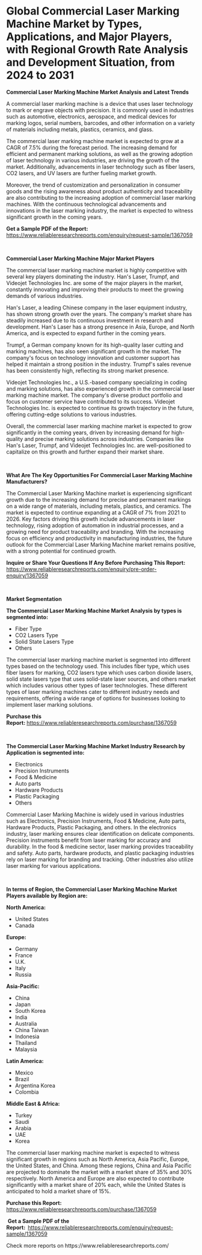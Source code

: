 <p><h1>Global Commercial Laser Marking Machine Market by Types, Applications, and Major Players, with Regional Growth Rate Analysis and Development Situation, from 2024 to 2031</h1></p><p><strong>Commercial Laser Marking Machine Market Analysis and Latest Trends</strong></p>
<p><p>A commercial laser marking machine is a device that uses laser technology to mark or engrave objects with precision. It is commonly used in industries such as automotive, electronics, aerospace, and medical devices for marking logos, serial numbers, barcodes, and other information on a variety of materials including metals, plastics, ceramics, and glass.</p><p>The commercial laser marking machine market is expected to grow at a CAGR of 7.5% during the forecast period. The increasing demand for efficient and permanent marking solutions, as well as the growing adoption of laser technology in various industries, are driving the growth of the market. Additionally, advancements in laser technology such as fiber lasers, CO2 lasers, and UV lasers are further fueling market growth.</p><p>Moreover, the trend of customization and personalization in consumer goods and the rising awareness about product authenticity and traceability are also contributing to the increasing adoption of commercial laser marking machines. With the continuous technological advancements and innovations in the laser marking industry, the market is expected to witness significant growth in the coming years.</p></p>
<p><strong>Get a Sample PDF of the Report:&nbsp;</strong> <a href="https://www.reliableresearchreports.com/enquiry/request-sample/1367059">https://www.reliableresearchreports.com/enquiry/request-sample/1367059</a></p>
<p>&nbsp;</p>
<p><strong>Commercial Laser Marking Machine Major Market Players</strong></p>
<p><p>The commercial laser marking machine market is highly competitive with several key players dominating the industry. Han's Laser, Trumpf, and Videojet Technologies Inc. are some of the major players in the market, constantly innovating and improving their products to meet the growing demands of various industries.</p><p>Han's Laser, a leading Chinese company in the laser equipment industry, has shown strong growth over the years. The company's market share has steadily increased due to its continuous investment in research and development. Han's Laser has a strong presence in Asia, Europe, and North America, and is expected to expand further in the coming years.</p><p>Trumpf, a German company known for its high-quality laser cutting and marking machines, has also seen significant growth in the market. The company's focus on technology innovation and customer support has helped it maintain a strong position in the industry. Trumpf's sales revenue has been consistently high, reflecting its strong market presence.</p><p>Videojet Technologies Inc., a U.S.-based company specializing in coding and marking solutions, has also experienced growth in the commercial laser marking machine market. The company's diverse product portfolio and focus on customer service have contributed to its success. Videojet Technologies Inc. is expected to continue its growth trajectory in the future, offering cutting-edge solutions to various industries.</p><p>Overall, the commercial laser marking machine market is expected to grow significantly in the coming years, driven by increasing demand for high-quality and precise marking solutions across industries. Companies like Han's Laser, Trumpf, and Videojet Technologies Inc. are well-positioned to capitalize on this growth and further expand their market share.</p></p>
<p>&nbsp;</p>
<p><strong>What Are The Key Opportunities For Commercial Laser Marking Machine Manufacturers?</strong></p>
<p><p>The Commercial Laser Marking Machine market is experiencing significant growth due to the increasing demand for precise and permanent markings on a wide range of materials, including metals, plastics, and ceramics. The market is expected to continue expanding at a CAGR of 7% from 2021 to 2026. Key factors driving this growth include advancements in laser technology, rising adoption of automation in industrial processes, and a growing need for product traceability and branding. With the increasing focus on efficiency and productivity in manufacturing industries, the future outlook for the Commercial Laser Marking Machine market remains positive, with a strong potential for continued growth.</p></p>
<p><strong>Inquire or Share Your Questions If Any Before Purchasing This Report:</strong> <a href="https://www.reliableresearchreports.com/enquiry/pre-order-enquiry/1367059">https://www.reliableresearchreports.com/enquiry/pre-order-enquiry/1367059</a></p>
<p>&nbsp;</p>
<p><strong>Market Segmentation</strong></p>
<p><strong>The Commercial Laser Marking Machine Market Analysis by types is segmented into:</strong></p>
<p><ul><li>Fiber Type</li><li>CO2 Lasers Type</li><li>Solid State Lasers Type</li><li>Others</li></ul></p>
<p><p>The commercial laser marking machine market is segmented into different types based on the technology used. This includes fiber type, which uses fiber lasers for marking, CO2 lasers type which uses carbon dioxide lasers, solid state lasers type that uses solid-state laser sources, and others market which includes various other types of laser technologies. These different types of laser marking machines cater to different industry needs and requirements, offering a wide range of options for businesses looking to implement laser marking solutions.</p></p>
<p><strong>Purchase this Report:&nbsp;</strong><a href="https://www.reliableresearchreports.com/purchase/1367059">https://www.reliableresearchreports.com/purchase/1367059</a></p>
<p>&nbsp;</p>
<p><strong>The Commercial Laser Marking Machine Market Industry Research by Application is segmented into:</strong></p>
<p><ul><li>Electronics</li><li>Precision Instruments</li><li>Food & Medicine</li><li>Auto parts</li><li>Hardware Products</li><li>Plastic Packaging</li><li>Others</li></ul></p>
<p><p>Commercial Laser Marking Machine is widely used in various industries such as Electronics, Precision Instruments, Food & Medicine, Auto parts, Hardware Products, Plastic Packaging, and others. In the electronics industry, laser marking ensures clear identification on delicate components. Precision instruments benefit from laser marking for accuracy and durability. In the food & medicine sector, laser marking provides traceability and safety. Auto parts, hardware products, and plastic packaging industries rely on laser marking for branding and tracking. Other industries also utilize laser marking for various applications.</p></p>
<p>&nbsp;</p>
<p><strong>In terms of Region, the Commercial Laser Marking Machine Market Players available by Region are:</strong></p>
<p>
    <p> <strong> North America: </strong>
        <ul>
            <li>United States</li>
            <li>Canada</li>
        </ul>
        </p> 
    <p> <strong> Europe: </strong>
        <ul>
            <li>Germany</li>
            <li>France</li>
            <li>U.K.</li>
            <li>Italy</li>
            <li>Russia</li>
        </ul>
        </p> 
    <p> <strong> Asia-Pacific: </strong>
        <ul>
            <li>China</li>
            <li>Japan</li>
            <li>South Korea</li>
            <li>India</li>
            <li>Australia</li>
            <li>China Taiwan</li>
            <li>Indonesia</li>
            <li>Thailand</li>
            <li>Malaysia</li>
        </ul>
        </p> 
    <p> <strong> Latin America: </strong>
        <ul>
            <li>Mexico</li>
            <li>Brazil</li>
            <li>Argentina Korea</li>
            <li>Colombia</li>
        </ul>
        </p> 
    <p> <strong> Middle East & Africa: </strong>
        <ul>
            <li>Turkey</li>
            <li>Saudi</li>
            <li>Arabia</li>
            <li>UAE</li>
            <li>Korea</li>
        </ul>
    </p>
    </p>
<p><p>The commercial laser marking machine market is expected to witness significant growth in regions such as North America, Asia Pacific, Europe, the United States, and China. Among these regions, China and Asia Pacific are projected to dominate the market with a market share of 35% and 30% respectively. North America and Europe are also expected to contribute significantly with a market share of 20% each, while the United States is anticipated to hold a market share of 15%.</p></p>
<p><strong>Purchase this Report: </strong><a href="https://www.reliableresearchreports.com/purchase/1367059">https://www.reliableresearchreports.com/purchase/1367059</a></p>
<p>&nbsp;<strong>Get a Sample PDF of the Report:&nbsp;&nbsp;</strong><a href="https://www.reliableresearchreports.com/enquiry/request-sample/1367059">https://www.reliableresearchreports.com/enquiry/request-sample/1367059</a></p>
<p><strong></strong></p>
<p>Check more reports on https://www.reliableresearchreports.com/</p>